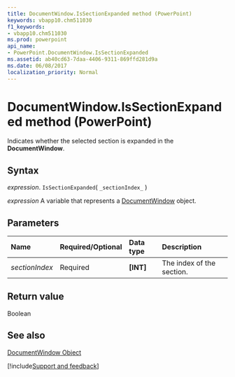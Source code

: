 ```yaml
---
title: DocumentWindow.IsSectionExpanded method (PowerPoint)
keywords: vbapp10.chm511030
f1_keywords:
- vbapp10.chm511030
ms.prod: powerpoint
api_name:
- PowerPoint.DocumentWindow.IsSectionExpanded
ms.assetid: ab40cd63-7daa-4406-9311-869ffd281d9a
ms.date: 06/08/2017
localization_priority: Normal
---
```



# DocumentWindow.IsSectionExpanded method (PowerPoint)

Indicates whether the selected section is expanded in the  **DocumentWindow**.


## Syntax

_expression_. `IsSectionExpanded`( `_sectionIndex_` )

_expression_ A variable that represents a [DocumentWindow](PowerPoint.DocumentWindow.md) object.


## Parameters



|Name|Required/Optional|Data type|Description|
|:-----|:-----|:-----|:-----|
| _sectionIndex_|Required|**[INT]**|The index of the section.|

## Return value

Boolean


## See also


[DocumentWindow Object](PowerPoint.DocumentWindow.md)

[!include[Support and feedback](~/includes/feedback-boilerplate.md)]